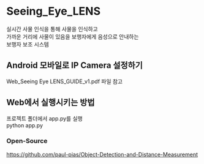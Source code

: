 # Seeing_Eye_LENS
실시간 사물 인식을 통해 사물을 인식하고<br>
가까운 거리에 사물이 있음을 보행자에게 음성으로 안내하는<br>
보행자 보조 시스템
## Android 모바일로 IP Camera 설정하기
Web_Seeing Eye LENS_GUIDE_v1.pdf 파일 참고

## Web에서 실행시키는 방법
프로젝트 폴더에서 app.py를 실행<br>
	python app.py

### Open-Source
https://github.com/paul-pias/Object-Detection-and-Distance-Measurement
